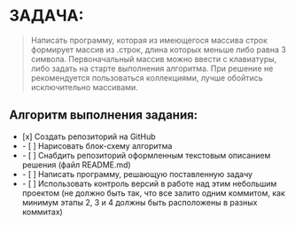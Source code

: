<img src="https://media.giphy.com/media/3TVBLvxXJKSCujJgpe/giphy.gif" width="10px]"/>

# ЗАДАЧА:

> Написать программу, которая из имеющегося массива строк формирует массив из   .строк, длина которых меньше либо равна 3 символа. Первоначальный массив можно  ввести с клавиатуры, либо задать на старте выполнения алгоритма. При решение не  рекомендуется пользоваться коллекциями, лучше обойтись исключительно массивами.

## Алгоритм выполнения задания: 

<ul><li> [x] Создать репозиторий на GitHub </li><li> 
- [ ] Нарисовать блок-схему алгоритма </li><li> 
- [ ] Снабдить репозиторий оформленным текстовым описанием решения (файл README.md) </li><li> 
- [ ] Написать программу, решающую поставленную задачу </li><li>  
- [ ] Использовать контроль версий в работе над этим небольшим проектом (не должно быть так, что все залито одним коммитом, как минимум этапы 2, 3 и 4 должны быть расположены в разных коммитах) 
